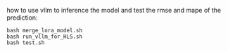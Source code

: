 how to use vllm to inference the model and test the rmse and mape of the prediction:

```
bash merge_lora_model.sh
bash run_vllm_for_HLS.sh
bash test.sh
```
